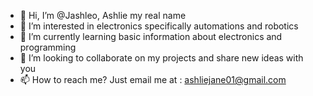 - 👋 Hi, I’m @Jashleo, Ashlie my real name
- 👀 I’m interested in electronics specifically automations and robotics
- 🌱 I’m currently learning basic information about electronics and programming
- 💞️ I’m looking to collaborate on my projects and share new ideas with you
- 📫 How to reach me? Just email me at : ashliejane01@gmail.com 

<!---
Jashleo/Jashleo is a ✨ special ✨ repository because its `README.md` (this file) appears on your GitHub profile.
You can click the Preview link to take a look at your changes.
--->
